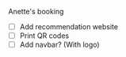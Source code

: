 Anette's booking
- [ ] Add recommendation website
- [ ] Print QR codes
- [ ] Add navbar? (With logo)